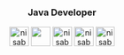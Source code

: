 
<h3 align="center">Java Developer</h3>

 


<p align="center">
<a href = "https://twitter.com/Sohail__shah_" target="_blank"><img align="center" src="https://i.ibb.co/8BnWZ1y/twitter.png" alt="nisab01" height="35" width="35" /></a>
 <a href="https://www.linkedin.com/in/mohammad-sohail-ali-23a969182/" target="_blank"><img align="center" src="https://i.ibb.co/0X7dRtY/linkedin.png" height="35" width="35" /></a>
 <a href = "https://www.instagram.com/sohail__shah_/" target="_blank"><img align="center" src="https://i.ibb.co/PYgj8fM/instagram.png" alt="nisab01" height="35" width="35" /></a>
<a href = "mailto: contact.sohailali@gmail.com" ><img align="center" src="https://i.ibb.co/cQjf86L/gmail-1.png" alt="nisab01" height="35" width="35" /></a>
 <a href="https://discord.gg/YfZaTfSx" target="blank"><img align="center" src="https://i.ibb.co/RTgmTH8/discord.png" alt="nisab01" height="35" width="34" /></a>
 
 
</p>
